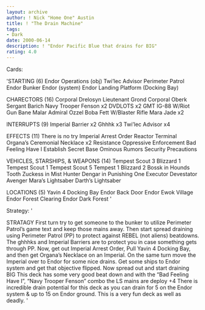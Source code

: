 ```yaml
---
layout: archive
author: ! Nick "Home One" Austin
title: ! "The Drain Machine"
tags:
- Dark
date: 2000-06-14
description: ! "Endor Pacific Blue that drains for BIG"
rating: 4.0
---
```

Cards: 

'STARTING (6)
Endor Operations (obj)
Twi’lec Advisor
Perimeter Patrol
Endor Bunker
Endor (system)
Endor Landing Platform (Docking Bay)

CHARECTORS (16)
Corporal Drelosyn
Lieutenant Grond
Corporal Oberk
Sergant Barich
Navy Trooper Fenson x2
DVDLOTS x2
GMT
IG-88 W/Riot Gun
Bane Malar
Admiral Ozzel
Boba Fett W/Blaster Rifle
Mara Jade x2

INTERRUPTS (9)
Imperial Barrier x2
Ghhhk x3
Twi’lec Advisor x4

EFFECTS (11)
There is no try
Imperial Arrest Order
Reactor Terminal
Organa’s Ceremonial Necklace x2
Resistance
Oppressive Enforcement
Bad Feeling Have I
Establish Secret Base
Ominous Rumors
Security Precautions

VEHICLES, STARSHIPS, & WEAPONS (14)
Tempest Scout 3
Blizzard 1
Tempest Scout 1
Tempest Scout 5
Tempest 1
Blizzard 2
Bossk in Hounds Tooth
Zuckess in Mist Hunter
Dengar in Punishing One
Executor
Devestator
Avenger
Mara’s Lightsaber
Darth’s Lightsaber

LOCATIONS (5)
Yavin 4 Docking Bay
Endor Back Door
Endor Ewok Village
Endor Forest Clearing
Endor Dark Forest
'

Strategy: '


STRATAGY
First turn try to get someone to the bunker to utilize Perimeter Patrol&#8217;s game text and keep those mains away. Then start spread draining using Perimeter Patrol (PP) to protect against REBEL (not aliens) beatdowns. The ghhhks and Imperial Barriers are to protect you in case something gets through PP. Now, get out Imperial Arrest Order, Pull Yavin 4 Docking Bay, and then get Organa&#8217;s Necklace on an Imperial. On the same turn move the Imperial over to Endor for some nice drains. Get some ships to Endor system and get that objective flipped. Now spread out and start draining BIG  This deck has some very good beat down and with the &#8220;Bad Feeling Have I&#8221;, &#8220;Navy Trooper Fenson&#8221; combo the LS mains are deploy +4  There is incredible drain potential for this deck as you can drain for 5 on the Endor system & up to 15 on Endor ground. This is a very fun deck as well as deadly.
'